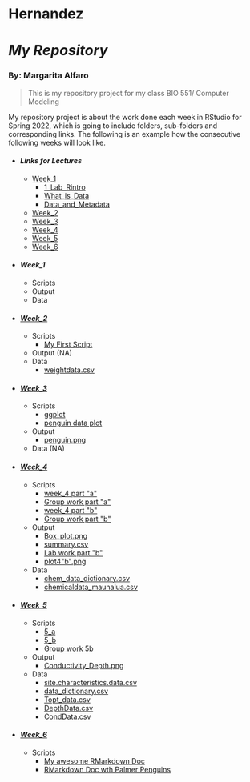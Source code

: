 # Hernandez
# _My Repository_
### By: Margarita Alfaro

>This is my repository project for my class BIO 551/ Computer Modeling

My repository project is about the work done each week in RStudio for Spring 2022, which is going to include folders, sub-folders and corresponding links. The following is an example how the consecutive following weeks will look like. 

* #### **_Links for Lectures_**
  * [Week_1](https://github.com/Biol551-CSUN/Spring-2022/tree/main/Week_1)
    * [1_Lab_Rintro](file:///Users/margaritaalfaro/Desktop/Repositores/Spring-2022/Week_1/1_Lab_Rintro.html#1)
    * [What_is_Data](file:///Users/margaritaalfaro/Desktop/Repositores/Spring-2022/Week_1/1_What_is_Data.html#1)
    * [Data_and_Metadata](file:///Users/margaritaalfaro/Desktop/Repositores/Spring-2022/Week_1/2_Collecting_Data_and_metadata.html#1)
  * [Week_2](https://github.com/Biol551-CSUN/Spring-2022/tree/main/Week_2)
  * [Week_3](https://github.com/Biol551-CSUN/Spring-2022/tree/main/Week_3)
  * [Week_4](https://github.com/Biol551-CSUN/Spring-2022/tree/main/Week_4)
  * [Week_5](https://github.com/Biol551-CSUN/Spring-2022/tree/main/Week_5)
  * [Week_6](https://github.com/Biol551-CSUN/Spring-2022/tree/main/Week_6)

* #### **_Week_1_**
  * Scripts
  * Output
  * Data

* #### [**_Week_2_**](https://github.com/Biol551-CSUN/Alfaro_Hernandez/tree/main/week_2)
  * Scripts
    * [My First Script](https://github.com/Biol551-CSUN/Alfaro_Hernandez/tree/main/week_2/scripts)
  * Output (NA)
  * Data
    * [weightdata.csv](https://github.com/Biol551-CSUN/Alfaro_Hernandez/tree/main/week_2/data)
    

* #### [**_Week_3_**](https://github.com/Biol551-CSUN/Alfaro_Hernandez/tree/main/Week_3)
  * Scripts
    * [ggplot](https://github.com/Biol551-CSUN/Alfaro_Hernandez/blob/main/Week_3/scripts/ggplot.R)
    * [penguin data plot](https://github.com/Biol551-CSUN/Alfaro_Hernandez/blob/main/Week_3/WEEK_3/output/penguin.png)
  * Output
    * [penguin.png](https://github.com/Biol551-CSUN/Alfaro_Hernandez/blob/main/Week_3/WEEK_3/output/penguin.png)
  * Data (NA)


* #### [**_Week_4_**](https://github.com/Biol551-CSUN/Alfaro_Hernandez/tree/main/week_4)
  * Scripts
    * [week_4 part "a"](https://github.com/Biol551-CSUN/Alfaro_Hernandez/blob/main/week_4/scripts/ScriptW4a.R)
    * [Group work part "a"](https://github.com/Biol551-CSUN/Alfaro_Hernandez/blob/main/week_4/scripts/groupworkW4a.R)
    * [week_4 part "b"](https://github.com/Biol551-CSUN/Alfaro_Hernandez/blob/main/week_4/scripts/ScriptW4b.R)
    * [Group work part "b"](https://github.com/Biol551-CSUN/Alfaro_Hernandez/blob/main/week_4/scripts/GroupworkW4b.R)
  * Output
    * [Box_plot.png](https://github.com/Biol551-CSUN/Alfaro_Hernandez/blob/main/week_4/output/Box_plot.png)
    * [summary.csv](https://github.com/Biol551-CSUN/Alfaro_Hernandez/blob/main/week_4/output/summary.csv)
    * [Lab work part "b"](https://github.com/Biol551-CSUN/Alfaro_Hernandez/blob/main/week_4/output/LabW4b.csv)
    * [plot4"b".png](https://github.com/Biol551-CSUN/Alfaro_Hernandez/blob/main/week_4/output/plot4b.png)
  * Data
    * [chem_data_dictionary.csv](https://github.com/Biol551-CSUN/Alfaro_Hernandez/blob/main/week_4/data/chem_data_dictionary.csv)
    * [chemicaldata_maunalua.csv](https://github.com/Biol551-CSUN/Alfaro_Hernandez/blob/main/week_4/data/chemicaldata_maunalua.csv)
  

* #### [**_Week_5_**](https://github.com/Biol551-CSUN/Alfaro_Hernandez/tree/main/week_5)
  * Scripts
    * [5_a](https://github.com/Biol551-CSUN/Alfaro_Hernandez/blob/main/week_5/scripts/5a.R)
    * [5_b](https://github.com/Biol551-CSUN/Alfaro_Hernandez/blob/main/week_5/scripts/5b.R)
    * [Group work 5b](https://github.com/Biol551-CSUN/Alfaro_Hernandez/blob/main/week_5/scripts/Groupwork5b.R)
  * Output
    * [Conductivity_Depth.png](https://github.com/Biol551-CSUN/Alfaro_Hernandez/blob/main/week_5/output/Conductivity_Depth.png)
  * Data
    * [site.characteristics.data.csv](https://github.com/Biol551-CSUN/Alfaro_Hernandez/blob/main/week_5/data/site.characteristics.data.csv)
    * [data_dictionary.csv](https://github.com/Biol551-CSUN/Alfaro_Hernandez/blob/main/week_5/data/data_dictionary.csv)
    * [Topt_data.csv](https://github.com/Biol551-CSUN/Alfaro_Hernandez/blob/main/week_5/data/Topt_data.csv)
    * [DepthData.csv](https://github.com/Biol551-CSUN/Alfaro_Hernandez/blob/main/week_5/data/DepthData.csv)
    * [CondData.csv](https://github.com/Biol551-CSUN/Alfaro_Hernandez/blob/main/week_5/data/CondData.csv)
    

* #### [**_Week_6_**](https://github.com/Biol551-CSUN/Alfaro_Hernandez/tree/main/week_6/scripts)
  * Scripts
    * [My awesome RMarkdown Doc](https://github.com/Biol551-CSUN/Alfaro_Hernandez/blob/main/week_6/scripts/w6a.Rmd)
    * [RMarkdown Doc wth Palmer Penguins](https://github.com/Biol551-CSUN/Alfaro_Hernandez/blob/main/week_6/scripts/week_6.Rmd)

    
    